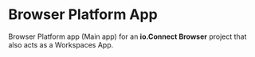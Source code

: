 # Browser Platform App

Browser Platform app (Main app) for an **io.Connect Browser** project that also acts as a Workspaces App.
